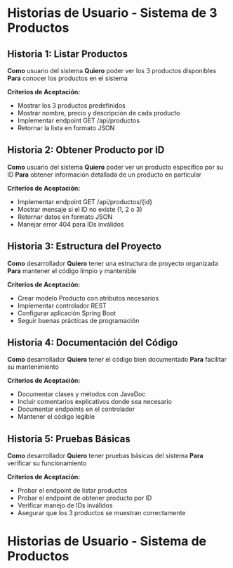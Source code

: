 
# Historias de Usuario - Sistema de 3 Productos

## Historia 1: Listar Productos
**Como** usuario del sistema
**Quiero** poder ver los 3 productos disponibles
**Para** conocer los productos en el sistema

**Criterios de Aceptación:**
- Mostrar los 3 productos predefinidos
- Mostrar nombre, precio y descripción de cada producto
- Implementar endpoint GET /api/productos
- Retornar la lista en formato JSON

## Historia 2: Obtener Producto por ID
**Como** usuario del sistema
**Quiero** poder ver un producto específico por su ID
**Para** obtener información detallada de un producto en particular

**Criterios de Aceptación:**
- Implementar endpoint GET /api/productos/{id}
- Mostrar mensaje si el ID no existe (1, 2 o 3)
- Retornar datos en formato JSON
- Manejar error 404 para IDs inválidos

## Historia 3: Estructura del Proyecto
**Como** desarrollador
**Quiero** tener una estructura de proyecto organizada
**Para** mantener el código limpio y mantenible

**Criterios de Aceptación:**
- Crear modelo Producto con atributos necesarios
- Implementar controlador REST
- Configurar aplicación Spring Boot
- Seguir buenas prácticas de programación

## Historia 4: Documentación del Código
**Como** desarrollador
**Quiero** tener el código bien documentado
**Para** facilitar su mantenimiento

**Criterios de Aceptación:**
- Documentar clases y métodos con JavaDoc
- Incluir comentarios explicativos donde sea necesario
- Documentar endpoints en el controlador
- Mantener el código legible

## Historia 5: Pruebas Básicas
**Como** desarrollador
**Quiero** tener pruebas básicas del sistema
**Para** verificar su funcionamiento

**Criterios de Aceptación:**
- Probar el endpoint de listar productos
- Probar el endpoint de obtener producto por ID
- Verificar manejo de IDs inválidos
- Asegurar que los 3 productos se muestran correctamente

# Historias de Usuario - Sistema de Productos